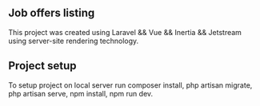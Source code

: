 ## Job offers listing
This project was created using Laravel && Vue && Inertia && Jetstream using server-site rendering technology.

## Project setup
To setup project on local server run composer install, php artisan migrate, php artisan serve, npm install, npm run dev.
